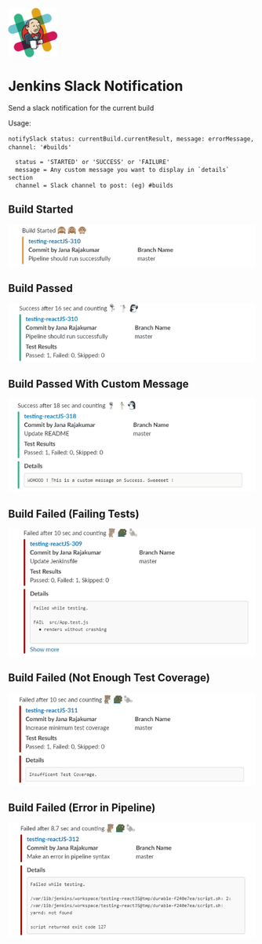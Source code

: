 <img src="media/logo.png" alt="logo" width="100px"/>

# Jenkins Slack Notification
Send a slack notification for the current build

Usage:

`notifySlack status: currentBuild.currentResult, message: errorMessage, channel: '#builds'`
```
  status = 'STARTED' or 'SUCCESS' or 'FAILURE'
  message = Any custom message you want to display in `details` section
  channel = Slack channel to post: (eg) #builds
```

## Build Started
![build-started](media/01.gif)

## Build Passed
![build-pass](media/02.gif)

## Build Passed With Custom Message
![build-pass](media/06.gif)

## Build Failed (Failing Tests)
![build-fail-tests](media/05.gif)

## Build Failed (Not Enough Test Coverage)
![build-fail-tests](media/03.gif)

## Build Failed (Error in Pipeline)
![build-fail-tests](media/04.gif)